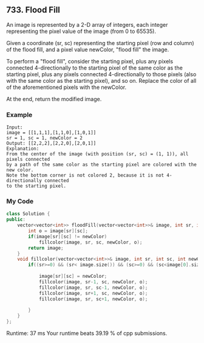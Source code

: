 ## 733. Flood Fill

An image is represented by a 2-D array of integers, each integer representing the pixel value of the image (from 0 to 65535).

Given a coordinate (sr, sc) representing the starting pixel (row and column) of the flood fill, and a pixel value newColor, "flood fill" the image.

To perform a "flood fill", consider the starting pixel, plus any pixels connected 4-directionally to the starting pixel of the same color as the starting pixel, plus any pixels connected 4-directionally to those pixels (also with the same color as the starting pixel), and so on. Replace the color of all of the aforementioned pixels with the newColor.

At the end, return the modified image.



### Example
```
Input: 
image = [[1,1,1],[1,1,0],[1,0,1]]
sr = 1, sc = 1, newColor = 2
Output: [[2,2,2],[2,2,0],[2,0,1]]
Explanation: 
From the center of the image (with position (sr, sc) = (1, 1)), all pixels connected 
by a path of the same color as the starting pixel are colored with the new color.
Note the bottom corner is not colored 2, because it is not 4-directionally connected
to the starting pixel.
```
### My Code
```c++
class Solution {
public:
    vector<vector<int>> floodFill(vector<vector<int>>& image, int sr, int sc, int newColor) {
        int o = image[sr][sc];
        if(image[sr][sc] != newColor)
            fillcolor(image, sr, sc, newColor, o);
        return image;
    }
    void fillcolor(vector<vector<int>>& image, int sr, int sc, int newColor, int o){
        if((sr>=0) && (sr< image.size()) && (sc>=0) && (sc<image[0].size()) && (image[sr][sc] == o) ){
            
            image[sr][sc] = newColor;
            fillcolor(image, sr-1, sc, newColor, o);
            fillcolor(image, sr, sc-1, newColor, o);
            fillcolor(image, sr+1, sc, newColor, o);
            fillcolor(image, sr, sc+1, newColor, o);
        
        }
    }
};
```
Runtime: 37 ms
Your runtime beats 39.19 % of cpp submissions.



